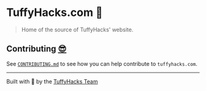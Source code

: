 # TuffyHacks.com 🐘

> Home of the source of TuffyHacks' website.

## Contributing [😎][deployment_console]

See [`CONTRIBUTING.md`][contributing] to see how you can help contribute to `tuffyhacks.com`.

---

Built with 💖 by the [TuffyHacks Team][the_team]

[contributing]: docs/CONTRIBTING.md
[deployment_console]: https://vercel.com/ethanthatonekid/tuffyhacks-site
[the_team]: #
